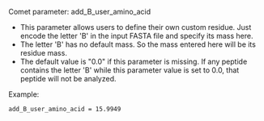 Comet parameter: add_B_user_amino_acid

- This parameter allows users to define their own custom residue. Just
encode the letter 'B' in the input FASTA file and specify its mass here.
- The letter 'B' has no default mass.  So the mass entered here will
be its residue mass.
- The default value is "0.0" if this parameter is missing.  If any peptide
contains the letter 'B' while this parameter value is set to 0.0, that
peptide will not be analyzed.

Example:
```
add_B_user_amino_acid = 15.9949
```
